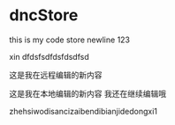 # dncStore
this is my code store
newline
123

xin
dfdsfsdfdsfdsdfsd



这是我在远程编辑的新内容


这是我在本地编辑的新内容
我还在继续编辑哦


zhehsiwodisancizaibendibianjidedongxi1
